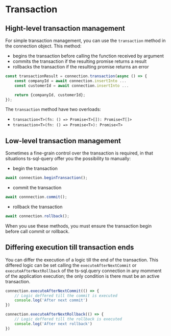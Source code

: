 # Transaction

## Hight-level transaction management

For simple transaction management, you can use the `transaction` method in the connection object. This method:

- begins the transaction before calling the function received by argument
- commits the transaction if the resulting promise returns a result
- rollbacks the transaction if the resulting promise returns an error

```ts
const transactionResult = connection.transaction(async () => {
    const companyId = await connection.insertInto ...
    const customerId = await connection.insertInto ...

    return {companyId, customerId};
});
```

The `transaction` method have two overloads:

- `transaction<T>(fn: () => Promise<T>[]): Promise<T[]>`
- `transaction<T>(fn: () => Promise<T>): Promise<T>`

## Low-level transaction management

Sometimes a fine-grain control over the transaction is required, in that situations ts-sql-query offer you the possibility to manually:

- begin the transaction

```ts
await connection.beginTransaction();
```

- commit the transaction

```ts
await connnection.commit();
```

- rollback the transaction

```ts
await connection.rollback();
```

When you use these methods, you must ensure the transaction begin before call commit or rollback.

## Differing execution till transaction ends

You can differ the execution of a logic till the end of the transaction. This differed logic can be set calling the `executeAfterNextCommit` or `executeAfterNextRollback` of the ts-sql.query connection in any momment of the application execution; the only condition is there must be an active transaction.

```ts
connection.executeAfterNextCommit(() => {
    // Logic deffered till the commit is executed
    console.log('After next commit')
})

connection.executeAfterNextRollback(() => {
    // Logic deffered till the rollback is executed
    console.log('After next rollback')
})
```